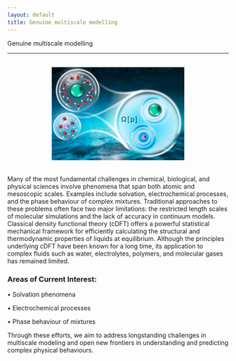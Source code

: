 ```yaml
---
layout: default
title: Genuine multiscale modelling
---
```


<div class = "pageheadline" >Genuine multiscale modelling</div>
<hr class="custom-hr">
<br>

<div style="text-align: center;">
    <img src="/research/cdft_TOC.png" alt="Alt text" style="width: 60%;" />
</div>
<br>


Many of the most fundamental challenges in chemical, biological, and physical sciences involve phenomena that span both atomic and mesoscopic scales. Examples include solvation, electrochemical processes, and the phase behaviour of complex mixtures. Traditional approaches to these problems often face two major limitations: the restricted length scales of molecular simulations and the lack of accuracy in continuum models.
Classical density functional theory (cDFT) offers a powerful statistical mechanical framework for efficiently calculating the structural and thermodynamic properties of liquids at equilibrium. Although the principles underlying cDFT have been known for a long time, its application to complex fluids such as water, electrolytes, polymers, and molecular gases has remained limited.

<h3>Areas of Current Interest:</h3>

• Solvation phenomena

• Electrochemical processes

• Phase behaviour of mixtures

Through these efforts, we aim to address longstanding challenges in multiscale modeling and open new frontiers in understanding and predicting complex physical behaviours.